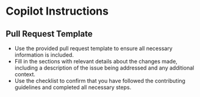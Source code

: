 # Copilot Instructions

## Pull Request Template

- Use the provided pull request template to ensure all necessary information is included.
- Fill in the sections with relevant details about the changes made, including a description of the issue being addressed and any additional context.
- Use the checklist to confirm that you have followed the contributing guidelines and completed all necessary steps.
